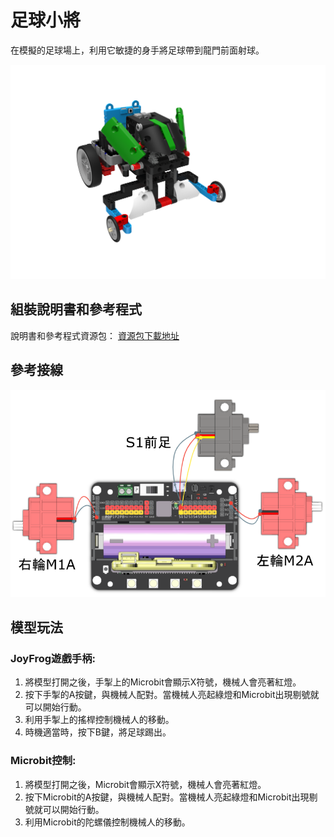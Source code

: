 # 足球小將

在模擬的足球場上，利用它敏捷的身手將足球帶到龍門前面射球。

![](images/soccer.png)

## 組裝說明書和參考程式

說明書和參考程式資源包： [資源包下載地址](https://bit.ly/Powerbrick10in1BuildingGuide)

## 參考接線

![](images/soccer_wire.png)

## 模型玩法

### JoyFrog遊戲手柄:

1. 將模型打開之後，手掣上的Microbit會顯示X符號，機械人會亮著紅燈。
2. 按下手掣的A按鍵，與機械人配對。當機械人亮起綠燈和Microbit出現剔號就可以開始行動。
3. 利用手掣上的搖桿控制機械人的移動。
4. 時機適當時，按下B鍵，將足球踢出。

### Microbit控制:

1. 將模型打開之後，Microbit會顯示X符號，機械人會亮著紅燈。
2. 按下Microbit的A按鍵，與機械人配對。當機械人亮起綠燈和Microbit出現剔號就可以開始行動。
3. 利用Microbit的陀螺儀控制機械人的移動。